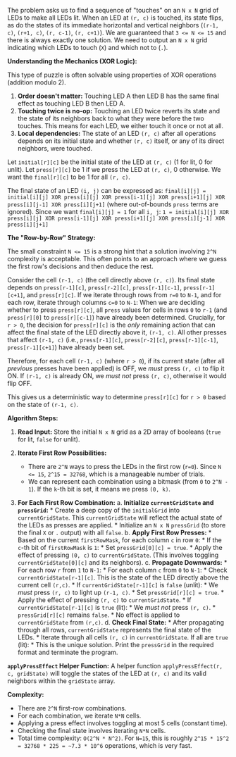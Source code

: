 The problem asks us to find a sequence of "touches" on an `N x N` grid of LEDs to make all LEDs lit. When an LED at `(r, c)` is touched, its state flips, as do the states of its immediate horizontal and vertical neighbors (`(r-1, c)`, `(r+1, c)`, `(r, c-1)`, `(r, c+1)`). We are guaranteed that `3 <= N <= 15` and there is always exactly one solution. We need to output an `N x N` grid indicating which LEDs to touch (`X`) and which not to (`.`).

**Understanding the Mechanics (XOR Logic):**

This type of puzzle is often solvable using properties of XOR operations (addition modulo 2).
1.  **Order doesn't matter:** Touching LED A then LED B has the same final effect as touching LED B then LED A.
2.  **Touching twice is no-op:** Touching an LED twice reverts its state and the state of its neighbors back to what they were before the two touches. This means for each LED, we either touch it once or not at all.
3.  **Local dependencies:** The state of an LED `(r, c)` after all operations depends on its initial state and whether `(r, c)` itself, or any of its direct neighbors, were touched.

Let `initial[r][c]` be the initial state of the LED at `(r, c)` (1 for lit, 0 for unlit).
Let `press[r][c]` be 1 if we press the LED at `(r, c)`, 0 otherwise.
We want the `final[r][c]` to be 1 for all `(r, c)`.

The final state of an LED `(i, j)` can be expressed as:
`final[i][j] = initial[i][j] XOR press[i][j] XOR press[i-1][j] XOR press[i+1][j] XOR press[i][j-1] XOR press[i][j+1]` (where out-of-bounds `press` terms are ignored).
Since we want `final[i][j] = 1` for all `i, j`:
`1 = initial[i][j] XOR press[i][j] XOR press[i-1][j] XOR press[i+1][j] XOR press[i][j-1] XOR press[i][j+1]`

**The "Row-by-Row" Strategy:**

The small constraint `N <= 15` is a strong hint that a solution involving `2^N` complexity is acceptable. This often points to an approach where we guess the first row's decisions and then deduce the rest.

Consider the cell `(r-1, c)` (the cell directly above `(r, c)`). Its final state depends on `press[r-1][c]`, `press[r-2][c]`, `press[r-1][c-1]`, `press[r-1][c+1]`, and `press[r][c]`.
If we iterate through rows from `r=0` to `N-1`, and for each row, iterate through columns `c=0` to `N-1`:
When we are deciding whether to press `press[r][c]`, all `press` values for cells in rows `0` to `r-1` (and `press[r][0]` to `press[r][c-1]`) have already been determined.
Crucially, for `r > 0`, the decision for `press[r][c]` is the *only* remaining action that can affect the final state of the LED directly above it, `(r-1, c)`. All other presses that affect `(r-1, c)` (i.e., `press[r-1][c]`, `press[r-2][c]`, `press[r-1][c-1]`, `press[r-1][c+1]`) have already been set.

Therefore, for each cell `(r-1, c)` (where `r > 0`), if its current state (after all *previous* presses have been applied) is OFF, we *must* press `(r, c)` to flip it ON. If `(r-1, c)` is already ON, we *must not* press `(r, c)`, otherwise it would flip OFF.

This gives us a deterministic way to determine `press[r][c]` for `r > 0` based on the state of `(r-1, c)`.

**Algorithm Steps:**

1.  **Read Input:** Store the initial `N x N` grid as a 2D array of booleans (`true` for lit, `false` for unlit).

2.  **Iterate First Row Possibilities:**
    *   There are `2^N` ways to press the LEDs in the first row (`r=0`). Since `N <= 15`, `2^15 = 32768`, which is a manageable number of trials.
    *   We can represent each combination using a bitmask (from `0` to `2^N - 1`). If the `k`-th bit is set, it means we press `(0, k)`.

3.  **For Each First Row Combination:**
    a.  **Initialize `currentGridState` and `pressGrid`:**
        *   Create a deep copy of the `initialGrid` into `currentGridState`. This `currentGridState` will reflect the actual state of the LEDs as presses are applied.
        *   Initialize an `N x N` `pressGrid` (to store the final `X` or `.` output) with all `false`.
    b.  **Apply First Row Presses:**
        *   Based on the current `firstRowMask`, for each column `c` in row `0`:
            *   If the `c`-th bit of `firstRowMask` is `1`:
                *   Set `pressGrid[0][c] = true`.
                *   Apply the effect of pressing `(0, c)` to `currentGridState`. (This involves toggling `currentGridState[0][c]` and its neighbors).
    c.  **Propagate Downwards:**
        *   For each row `r` from `1` to `N-1`:
            *   For each column `c` from `0` to `N-1`:
                *   Check `currentGridState[r-1][c]`. This is the state of the LED directly above the current cell `(r,c)`.
                *   If `currentGridState[r-1][c]` is `false` (unlit):
                    *   We *must* press `(r, c)` to light up `(r-1, c)`.
                    *   Set `pressGrid[r][c] = true`.
                    *   Apply the effect of pressing `(r, c)` to `currentGridState`.
                *   If `currentGridState[r-1][c]` is `true` (lit):
                    *   We *must not* press `(r, c)`.
                    *   `pressGrid[r][c]` remains `false`.
                    *   No effect is applied to `currentGridState` from `(r,c)`.
    d.  **Check Final State:**
        *   After propagating through all rows, `currentGridState` represents the final state of the LEDs.
        *   Iterate through all cells `(r, c)` in `currentGridState`. If all are `true` (lit):
            *   This is the unique solution. Print the `pressGrid` in the required format and terminate the program.

**`applyPressEffect` Helper Function:**
A helper function `applyPressEffect(r, c, gridState)` will toggle the states of the LED at `(r, c)` and its valid neighbors within the `gridState` array.

**Complexity:**
*   There are `2^N` first-row combinations.
*   For each combination, we iterate `N*N` cells.
*   Applying a press effect involves toggling at most 5 cells (constant time).
*   Checking the final state involves iterating `N*N` cells.
*   Total time complexity: `O(2^N * N^2)`. For `N=15`, this is roughly `2^15 * 15^2 = 32768 * 225 = ~7.3 * 10^6` operations, which is very fast.